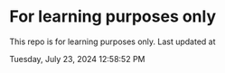 # For learning purposes only
This repo is for learning purposes only.
Last updated at

Tuesday, July 23, 2024 12:58:52 PM

